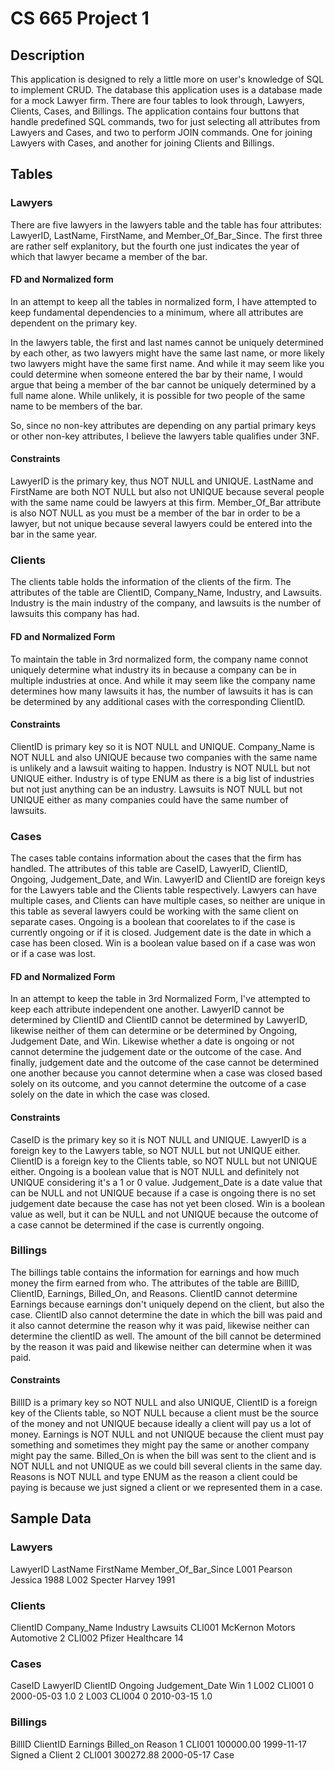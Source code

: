 # CS 665 Project 1
## Description
This application is designed to rely a little more on user's knowledge of SQL to implement CRUD. The database this application uses is a database made for a mock Lawyer firm. There are four tables to look through, Lawyers, Clients, Cases, and Billings. The application contains four buttons that handle predefined SQL commands, two for just selecting all attributes from Lawyers and Cases, and two to perform JOIN commands. One for joining Lawyers with Cases, and another for joining Clients and Billings.

## Tables

### Lawyers
There are five lawyers in the lawyers table and the table has four attributes: LawyerID, LastName, FirstName, and Member_Of_Bar_Since. The first three are rather self explanitory, but the fourth one just indicates the year of which that lawyer became a member of the bar.
#### FD and Normalized form
In an attempt to keep all the tables in normalized form, I have attempted to keep fundamental dependencies to a minimum, where all attributes are dependent on the primary key. 

In the lawyers table, the first and last names cannot be uniquely determined by each other, as two lawyers might have the same last name, or more likely two lawyers might have the same first name. And while it may seem like you could determine when someone entered the bar by their name, I would argue that being a member of the bar cannot be uniquely determined by a full name alone. While unlikely, it is possible for two people of the same name to be members of the bar.

So, since no non-key attributes are depending on any partial primary keys or other non-key attributes, I believe the lawyers table qualifies under 3NF.

#### Constraints
LawyerID is the primary key, thus NOT NULL and UNIQUE.
LastName and FirstName are both NOT NULL but also not UNIQUE because several people with the same name could be lawyers at this firm.
Member_Of_Bar attribute is also NOT NULL as you must be a member of the bar in order to be a lawyer, but not unique because several lawyers could be entered into the bar in the same year.

### Clients
The clients table holds the information of the clients of the firm. The attributes of the table are ClientID, Company_Name, Industry, and Lawsuits. Industry is the main industry of the company, and lawsuits is the number of lawsuits this company has had.
#### FD and Normalized Form
To maintain the table in 3rd normalized form, the company name connot uniquely determine what industry its in because a company can be in multiple industries at once. And while it may seem like the company name determines how many lawsuits it has, the number of lawsuits it has is can be determined by any additional cases with the corresponding ClientID.

#### Constraints
ClientID is primary key so it is NOT NULL and UNIQUE.
Company_Name is NOT NULL and also UNIQUE because two companies with the same name is unlikely and a lawsuit waiting to happen.
Industry is NOT NULL but not UNIQUE either. Industry is of type ENUM as there is a big list of industries but not just anything can be an industry.
Lawsuits is NOT NULL but not UNIQUE either as many companies could have the same number of lawsuits.

### Cases
The cases table contains information about the cases that the firm has handled. The attributes of this table are CaseID, LawyerID, ClientID, Ongoing, Judgement_Date, and Win. LawyerID and ClientID are foreign keys for the Lawyers table and the Clients table respectively. Lawyers can have multiple cases, and Clients can have multiple cases, so neither are unique in this table as several lawyers could be working with the same client on separate cases. Ongoing is a boolean that coorelates to if the case is currently ongoing or if it is closed. Judgement date is the date in which a case has been closed. Win is a boolean value based on if a case was won or if a case was lost.

#### FD and Normalized Form
In an attempt to keep the table in 3rd Normalized Form, I've attempted to keep each attribute independent one another. LawyerID cannot be determined by ClientID and ClientID cannot be determined by LawyerID, likewise neither of them can determine or be determined by Ongoing, Judgement Date, and Win. Likewise whether a date is ongoing or not cannot determine the judgement date or the outcome of the case. And finally, judgement date and the outcome of the case cannot be determined one another because you cannot determine when a case was closed based solely on its outcome, and you cannot determine the outcome of a case solely on the date in which the case was closed.

#### Constraints
CaseID is the primary key so it is NOT NULL and UNIQUE.
LawyerID is a foreign key to the Lawyers table, so NOT NULL but not UNIQUE either.
ClientID is a foreign key to the Clients table, so NOT NULL but not UNIQUE either.
Ongoing is a boolean value that is NOT NULL and definitely not UNIQUE considering it's a 1 or 0 value.
Judgement_Date is a date value that can be NULL and not UNIQUE because if a case is ongoing there is no set judgement date because the case has not yet been closed.
Win is a boolean value as well, but it can be NULL and not UNIQUE because the outcome of a case cannot be determined if the case is currently ongoing.

### Billings
The billings table contains the information for earnings and how much money the firm earned from who. The attributes of the table are BillID, ClientID, Earnings, Billed_On, and Reasons. ClientID cannot determine Earnings because earnings don't uniquely depend on the client, but also the case. ClientID also cannot determine the date in which the bill was paid and it also cannot determine the reason why it was paid, likewise neither can determine the clientID as well. The amount of the bill cannot be determined by the reason it was paid and likewise neither can determine when it was paid.

#### Constraints
BillID is a primary key so NOT NULL and also UNIQUE,
ClientID is a foreign key of the Clients table, so NOT NULL because a client must be the source of the money and not UNIQUE because ideally a client will pay us a lot of money.
Earnings is NOT NULL and not UNIQUE because the client must pay something and sometimes they might pay the same or another company might pay the same.
Billed_On is when the bill was sent to the client and is NOT NULL and not UNIQUE as we could bill several clients in the same day.
Reasons is NOT NULL and type ENUM as the reason a client could be paying is because we just signed a client or we represented them in a case.

## Sample Data
### Lawyers
LawyerID LastName FirstName  Member_Of_Bar_Since
  L001  Pearson   Jessica                 1988
  L002  Specter    Harvey                 1991

### Clients
ClientID       Company_Name              Industry  Lawsuits
  CLI001    McKernon Motors            Automotive         2
  CLI002             Pfizer            Healthcare        14

### Cases
CaseID LawyerID ClientID  Ongoing Judgement_Date  Win
     1     L002   CLI001        0     2000-05-03  1.0
     2     L003   CLI004        0     2010-03-15  1.0

### Billings
BillID ClientID   Earnings   Billed_on           Reason
    1   CLI001  100000.00  1999-11-17  Signed a Client
    2   CLI001  300272.88  2000-05-17             Case